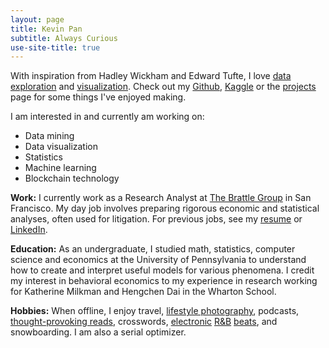 ```yaml
---
layout: page
title: Kevin Pan
subtitle: Always Curious
use-site-title: true
---
```


With inspiration from Hadley Wickham and Edward Tufte, I love [data exploration](/kiva) and [visualization](https://kevinrpan.shinyapps.io/euro_soccer_analysis/). Check out my [Github](https://github.com/kevinrpan/), [Kaggle](https://www.kaggle.com/kevinpan) or the [projects](/projects) page for some things I've enjoyed making.

I am interested in and currently am working on:
- Data mining
- Data visualization
- Statistics
- Machine learning
- Blockchain technology

**Work:** I currently work as a Research Analyst at [The Brattle Group](http://brattle.com/) in San Francisco. My day job involves preparing rigorous economic and statistical analyses, often used for litigation. For previous jobs, see my [resume](/img/Resume_KP_2018_01_16.pdf) or [LinkedIn](https://www.linkedin.com/in/kevinrpan/). 

**Education:** As an undergraduate, I studied math, statistics, computer science and economics at the University of Pennsylvania to understand how to create and interpret useful models for various phenomena. I credit my interest in behavioral economics to my experience in research working for Katherine Milkman and Hengchen Dai in the Wharton School. 

**Hobbies:** When offline, I enjoy travel, [lifestyle photography](https://www.flickr.com/photos/kevinpan), podcasts, [thought-provoking reads](https://www.goodreads.com/kpan), crosswords, [electronic](https://www.last.fm/user/Soundshot) [R&B](https://open.spotify.com/user/1258277215) [beats](https://soundcloud.com/kpan), and snowboarding. I am also a serial optimizer. 
